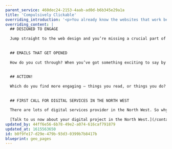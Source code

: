 ```yaml
---
parent_service: 460dec24-2153-4aab-ad0d-b6b345e29a1a
title: 'Compulsively Clickable'
overriding_introduction: '<p>You already know the websites that work best &ndash; they&rsquo;re the ones you visit time and again. They look inviting, slick, modern, but they&rsquo;re also simple to use, and intuitive to navigate. For web design in the North West that makes your business compulsively clickable, talk to us.</p>'
overriding_content: |
  ## DESIGNED TO ENGAGE
  
  Jump straight to the web design and you’re missing a crucial part of the process. Because a website that looks and works great is one thing. But how do you know it will deliver what your customers want? Our North West web development consultants help you get to the real heart of your redesign, so you build something your customers love and value. For web development and web consultancy in the North West, talk to us.
  
  
  ## EMAILS THAT GET OPENED
  
  How do you cut through? When you’ve got something exciting to say by email, how do you make sure your audience gets to hear it? At Think!Creative our digital marketers combine science and art to ensure right message, right channel, right time every time.
  
  
  ## ACTION!
  
  Which do you find more engaging – things you read, or things you do? That’s the beauty of interactive media. It’s not passive. It doesn’t sit there, so your audience can’t simply sit there either. The digital marketers at our Lancashire base have a huge variety of ways to involve your target audience, from interactive brochures to animation, video to games. Find out more.
  
  
  ## FIRST CALL FOR DIGITAL SERVICES IN THE NORTH WEST
  
  There are lots of digital services provider in the North West. So why should you choose us? Well, first, we’ve been doing this a long time, with a combined experience that amounts to decades. Our breadth of digital services means you don’t have to shop around and mix and match providers – at Think!Creative it’s all under one roof. And then there’s our work, which speaks for itself. [You can view more of it here.](/work)
  
  [Talk to us now about your digital project in the North West.](/contact)
updated_by: 44ff6e56-6b78-49e2-a074-616caf791879
updated_at: 1615563650
id: b0f9fe17-d29e-479b-93d3-0399b7b8417b
blueprint: geo_pages
---
```

